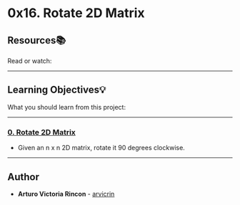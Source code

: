 # 0x16. Rotate 2D Matrix

## Resources:books:
Read or watch:

---
## Learning Objectives:bulb:
What you should learn from this project:

---

### [0. Rotate 2D Matrix](./0-rotate_2d_matrix.py)
* Given an n x n 2D matrix, rotate it 90 degrees clockwise.

---

## Author
* **Arturo Victoria Rincon** - [arvicrin](https://github.com/arvicrin)